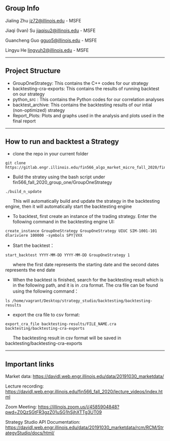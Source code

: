 ## Group Info

Jialing Zhu jz72@illinois.edu - MSFE

Jiaqi (Ivan) Su jiaqisu2@illinois.edu - MSFE

Guancheng Guo gguo5@illinois.edu - MSFE

Lingyu He lingyuh2@illinois.edu - MSFE

---

## Project Structure

- GroupOneStrategy: This contains the C++ codes for our strategy 
- backtesting-cra-exports: This contains the results of running backtest on our strategy 
- python_src : This contains the Python codes for our correlation analyses 
- backtest_archive: This contains the backtesting results of our intial (non-optimized) strategy
- Report_Plots: Plots and graphs used in the analysis and plots used in the final report

---

## How to run and backtest a Strategy

- clone the repo in your current folder
```
git clone https://gitlab.engr.illinois.edu/fin566_algo_market_micro_fall_2020/fin566_fall_2020_group_one.git
```
- Build the stratey using the bash script under fin566_fall_2020_group_one/GroupOneStrategy
```
./build_n_update
```

&nbsp;&nbsp;&nbsp;&nbsp;&nbsp;&nbsp;This will automatically build and update the strategy in the backtesting engine, then it will automatically start the backtesting engine


- To backtest, first create an instance of the trading strategy. Enter the following command in the backtesting engine UI:
```
create_instance GroupOneStrategy GroupOneStrategy UIUC SIM-1001-101 dlariviere 100000 -symbols SPY|VXX
```

- Start the backtest：
```
start_backtest YYYY-MM-DD YYYY-MM-DD GroupOneStrategy 1
```

&nbsp;&nbsp;&nbsp;&nbsp;&nbsp;&nbsp;where the first date represents the starting date and the second dates represents the end date


- When the backtest is finished, search for the backtesting result which is in the following path, and it is in .cra format. The cra file can be found using the following command：
```
ls /home/vagrant/Desktop/strategy_studio/backtesting/backtesting-results
```

- export the cra file to csv format:
```
export_cra_file backtesting-results/FILE_NAME.cra backtesting/backtesting-cra-exports
```

&nbsp;&nbsp;&nbsp;&nbsp;&nbsp;&nbsp;The backtesting result in csv format will be saved in backtesting/backtesting-cra-exports

---


## Important links

Market data: https://davidl.web.engr.illinois.edu/data/20191030_marketdata/

Lecture recording: https://davidl.web.engr.illinois.edu/fin566_fall_2020/lecture_videos/index.html

Zoom Meeting: https://illinois.zoom.us/j/4585904848?pwd=Z0QzSGtFR3gzZ01uSG1hSjhXTTg3UT09

Strategy Studio API Documentation: https://davidl.web.engr.illinois.edu/data/20191030_marketdata/rcm/RCM/StrategyStudio/docs/html/